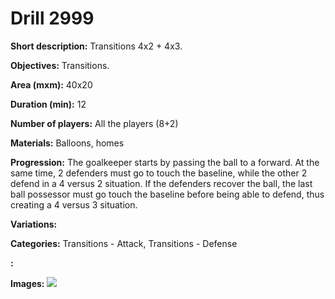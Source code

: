# Drill 2999

**Short description:**
Transitions 4x2 + 4x3.

**Objectives:**
Transitions.

**Area (mxm):**
40x20

**Duration (min):**
12

**Number of players:**
All the players (8+2)

**Materials:**
Balloons, homes

**Progression:**
The goalkeeper starts by passing the ball to a forward. At the same time, 2 defenders must go to touch the baseline, while the other 2 defend in a 4 versus 2 situation. If the defenders recover the ball, the last ball possessor must go touch the baseline before being able to defend, thus creating a 4 versus 3 situation.

**Variations:**


**Categories:**
Transitions - Attack, Transitions - Defense

**:**


**Images:**
![](https://www.coachingfutsal.com/\images\4b048cf5-12b4-43b5-abf7-12d5e41a4678_16.bmp)

